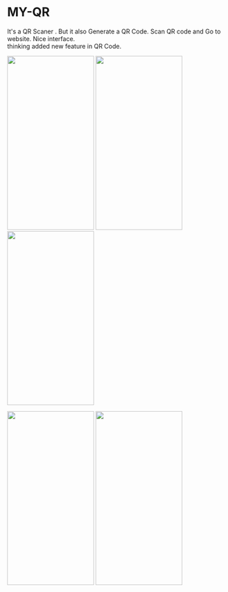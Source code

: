 # MY-QR
It's a QR Scaner . But it also Generate a QR Code. Scan QR code and Go to website. Nice interface.
<br>
thinking added new feature in QR Code.


<img src="https://user-images.githubusercontent.com/96940619/171988210-319d6427-0890-4a7b-ab5f-b66ed4c5218b.jpg" width="200" height="400">        <img src="https://user-images.githubusercontent.com/96940619/171988217-9a1d3f6b-d899-4672-b7ca-1c55449d4918.jpg" width="200" height="400">          <img src="https://user-images.githubusercontent.com/96940619/171988858-61e83260-2d87-4e1e-bbec-22c25c82f998.jpg" width="200" height="400">

<img src="https://user-images.githubusercontent.com/96940619/171988222-bef2caf1-927c-41ed-93aa-f197d3460747.jpg" width="200" height="400">

<img src="https://user-images.githubusercontent.com/96940619/171988228-072ca6cb-d671-4e7d-8b6d-4fd0838444f0.jpg" width="200" height="400">



